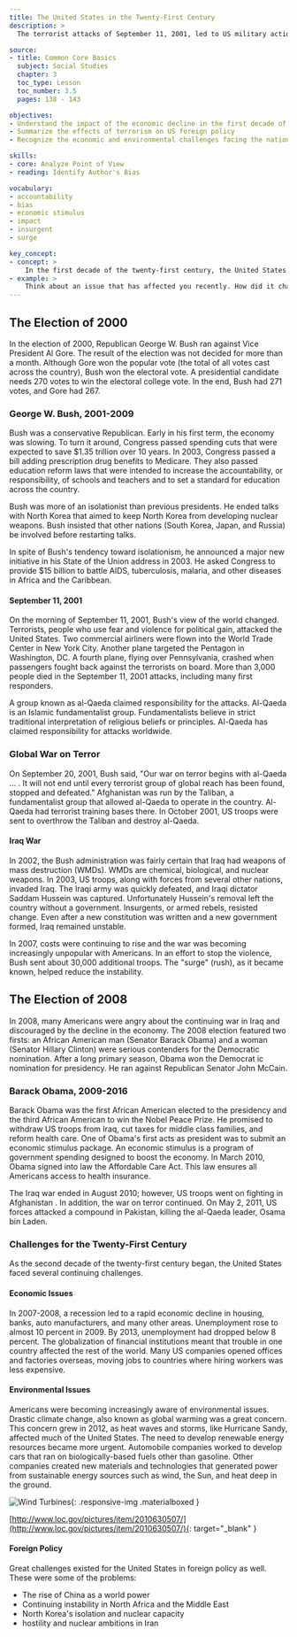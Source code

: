 ```yaml
---
title: The United States in the Twenty-First Century
description: >
  The terrorist attacks of September 11, 2001, led to US military action overseas, most notably in Afghanistan and Iraq. During the first decade of the new millennium, the United States and other nations experienced economic problems, which led to the Great Recession of 2009. In 2009, Barack Obama became the nation's first African American president.

source:
- title: Common Core Basics
  subject: Social Studies
  chapter: 3
  toc_type: Lesson
  toc_number: 3.5
  pages: 138 - 143

objectives:
- Understand the impact of the economic decline in the first decade of the twenty-first century
- Summarize the effects of terrorism on US foreign policy 
- Recognize the economic and environmental challenges facing the nation

skills:
- core: Analyze Point of View
- reading: Identify Author's Bias

vocabulary:
- accountability
- bias
- economic stimulus
- impact
- insurgent
- surge

key_concept:
- concept: > 
    In the first decade of the twenty-first century, the United States experienced a terrorist attack, elected its first African American president, and suffered its largest economic decline since the Great Depression. 
- example: >
    Think about an issue that has affected you recently. How did it change your daily life? Did the government do anything to respond to the issue? Did that have any effect on you?<br /><br />The first decade of the twenty-first century was a turbulent time in the United States. Many important historical events occurred, events that affected people's priorities and way of life. These events also affected what people expected from their government.
---
```

## The Election of 2000

In the election of 2000, Republican George W. Bush ran against Vice President Al Gore. The result of the election was not decided for more than a month. Although Gore won the popular vote (the total of all votes cast across the country), Bush won the electoral vote. A presidential candidate needs 270 votes to win the electoral college vote. In the end, Bush had 271 votes, and Gore had 267.

### George W. Bush, 2001-2009

Bush was a conservative Republican. Early in his first term, the economy was slowing. To turn it around, Congress passed spending cuts that were expected to save $1.35 trillion over 10 years. In 2003, Congress passed a bill adding prescription drug benefits to Medicare. They also passed education reform laws that were intended to increase the accountability, or responsibility, of schools and teachers and to set a standard for education across the country.

Bush was more of an isolationist than previous presidents. He ended talks with North Korea that aimed to keep North Korea from developing nuclear weapons. Bush insisted that other nations (South Korea, Japan, and Russia) be involved before restarting talks.

In spite of Bush's tendency toward isolationism, he announced a major new initiative in his State of the Union address in 2003. He asked Congress to provide $15 billion to battle AIDS, tuberculosis, malaria, and other diseases in Africa and the Caribbean.

#### September 11, 2001

On the morning of September 11, 2001, Bush's view of the world changed. Terrorists, people who use fear and violence for political gain, attacked the United States. Two commercial airliners were flown into the World Trade Center in New York City. Another plane targeted the Pentagon in Washington, DC. A fourth plane, flying over Pennsylvania, crashed when passengers fought back against the terrorists on board. More than 3,000 people died in the September 11, 2001 attacks, including many first responders.

A group known as al-Qaeda claimed responsibility for the attacks. Al-Qaeda is an Islamic fundamentalist group. Fundamentalists believe in strict traditional interpretation of religious beliefs or principles. Al-Qaeda has claimed responsibility for attacks worldwide.

### Global War on Terror

On September 20, 2001, Bush said, "Our war on terror begins with al-Qaeda ... . It will not end until every terrorist group of global reach has been found, stopped and defeated." Afghanistan was run by the Taliban, a fundamentalist group that allowed al-Qaeda to operate in the country. Al-Qaeda had terrorist training bases there. In October 2001, US troops were sent to overthrow the Taliban and destroy al-Qaeda.

#### Iraq War

In 2002, the Bush administration was fairly certain that Iraq had weapons of mass destruction (WMDs). WMDs are chemical, biological, and nuclear weapons. In 2003, US troops, along with forces from several other nations, invaded Iraq. The Iraqi army was quickly defeated, and Iraqi dictator Saddam Hussein was captured. Unfortunately Hussein's removal left the country without a government. Insurgents, or armed rebels, resisted change. Even after a new constitution was written and a new government formed, Iraq remained unstable.

In 2007, costs were continuing to rise and the war was becoming increasingly unpopular with Americans. In an effort to stop the violence, Bush sent about 30,000 additional troops. The "surge" (rush), as it became known, helped reduce the instability.

## The Election of 2008

In 2008, many Americans were angry about the continuing war in Iraq and discouraged by the decline in the economy. The 2008 election featured two firsts: an African American man (Senator Barack Obama) and a woman (Senator Hillary Clinton) were serious contenders for the Democratic nomination. After a long primary season, Obama won the Democrat ic nomination for presidency. He ran against Republican Senator John McCain.

### Barack Obama, 2009-2016

Barack Obama was the first African American elected to the presidency and the third African American to win the Nobel Peace Prize. He promised to withdraw US troops from Iraq, cut taxes for middle class families, and reform health care. One of Obama's first acts as president was to submit an economic stimulus package. An economic stimulus is a program of government spending designed to boost the economy. In March 2010, Obama signed into law the Affordable Care Act. This law ensures all Americans access to health insurance.

The Iraq war ended in August 2010; however, US troops went on fighting in Afghanistan . In addition, the war on terror continued. On May 2, 2011, US forces attacked a compound in Pakistan, killing the al-Qaeda leader, Osama bin Laden.

### Challenges for the Twenty-First Century

As the second decade of the twenty-first century began, the United States faced several continuing challenges.

#### Economic Issues

In 2007-2008, a recession led to a rapid economic decline in housing, banks, auto manufacturers, and many other areas. Unemployment rose to almost 10 percent in 2009. By 2013, unemployment had dropped below 8 percent. The globalization of financial institutions meant that trouble in one country affected the rest of the world. Many US companies opened offices and factories overseas, moving jobs to countries where hiring workers was less expensive.

#### Environmental Issues

Americans were becoming increasingly aware of environmental issues. Drastic climate change, also known as global warming was a great concern. This concern grew in 2012, as heat waves and storms, like Hurricane Sandy, affected much of the United States. The need to develop renewable energy resources became more urgent. Automobile companies worked to develop cars that ran on biologically-based fuels other than gasoline. Other companies created new materials and technologies that generated power from sustainable energy sources such as wind, the Sun, and heat deep in the ground.

![Wind Turbines](.../img/wind_turbines.jpg){: .responsive-img .materialboxed }

[http://www.loc.gov/pictures/item/2010630507/](http://www.loc.gov/pictures/item/2010630507/){: target="_blank" }

#### Foreign Policy

Great challenges existed for the United States in foreign policy as well. These were some of the problems:

  * The rise of China as a world power  
  * Continuing instability in North Africa and the Middle East  
  * North Korea's isolation and nuclear capacity  
  * hostility and nuclear ambitions in Iran